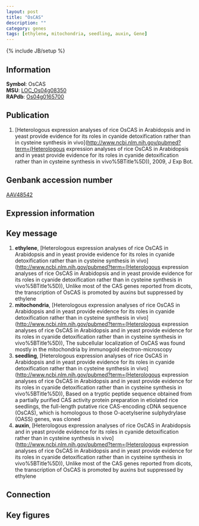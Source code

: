```yaml
---
layout: post
title: "OsCAS"
description: ""
category: genes
tags: [ethylene, mitochondria, seedling, auxin, Gene]
---
```

{% include JB/setup %}

## Information
__Symbol__: OsCAS  
__MSU__: [LOC_Os04g08350](http://rice.plantbiology.msu.edu/cgi-bin/ORF_infopage.cgi?orf=LOC_Os04g08350)  
__RAPdb__: [Os04g0165700](http://rapdb.dna.affrc.go.jp/viewer/gbrowse_details/irgsp1?name=Os04g0165700)  

## Publication
1. [Heterologous expression analyses of rice OsCAS in Arabidopsis and in yeast provide evidence for its roles in cyanide detoxification rather than in cysteine synthesis in vivo](http://www.ncbi.nlm.nih.gov/pubmed?term=(Heterologous expression analyses of rice OsCAS in Arabidopsis and in yeast provide evidence for its roles in cyanide detoxification rather than in cysteine synthesis in vivo%5BTitle%5D)), 2009, J Exp Bot.

## Genbank accession number
[AAV48542](http://www.ncbi.nlm.nih.gov/nuccore/AAV48542)

## Expression information

## Key message
1. __ethylene__, [Heterologous expression analyses of rice OsCAS in Arabidopsis and in yeast provide evidence for its roles in cyanide detoxification rather than in cysteine synthesis in vivo](http://www.ncbi.nlm.nih.gov/pubmed?term=(Heterologous expression analyses of rice OsCAS in Arabidopsis and in yeast provide evidence for its roles in cyanide detoxification rather than in cysteine synthesis in vivo%5BTitle%5D)),  Unlike most of the CAS genes reported from dicots, the transcription of OsCAS is promoted by auxins but suppressed by ethylene
2. __mitochondria__, [Heterologous expression analyses of rice OsCAS in Arabidopsis and in yeast provide evidence for its roles in cyanide detoxification rather than in cysteine synthesis in vivo](http://www.ncbi.nlm.nih.gov/pubmed?term=(Heterologous expression analyses of rice OsCAS in Arabidopsis and in yeast provide evidence for its roles in cyanide detoxification rather than in cysteine synthesis in vivo%5BTitle%5D)),  The subcellular localization of OsCAS was found mostly in the mitochondria by immunogold electron-microscopy
3. __seedling__, [Heterologous expression analyses of rice OsCAS in Arabidopsis and in yeast provide evidence for its roles in cyanide detoxification rather than in cysteine synthesis in vivo](http://www.ncbi.nlm.nih.gov/pubmed?term=(Heterologous expression analyses of rice OsCAS in Arabidopsis and in yeast provide evidence for its roles in cyanide detoxification rather than in cysteine synthesis in vivo%5BTitle%5D)),  Based on a tryptic peptide sequence obtained from a partially purified CAS activity protein preparation in etiolated rice seedlings, the full-length putative rice CAS-encoding cDNA sequence (OsCAS), which is homologous to those O-acetylserine sulphydrylase (OASS) genes, was cloned
4. __auxin__, [Heterologous expression analyses of rice OsCAS in Arabidopsis and in yeast provide evidence for its roles in cyanide detoxification rather than in cysteine synthesis in vivo](http://www.ncbi.nlm.nih.gov/pubmed?term=(Heterologous expression analyses of rice OsCAS in Arabidopsis and in yeast provide evidence for its roles in cyanide detoxification rather than in cysteine synthesis in vivo%5BTitle%5D)),  Unlike most of the CAS genes reported from dicots, the transcription of OsCAS is promoted by auxins but suppressed by ethylene

## Connection

## Key figures


